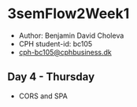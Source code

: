# 3semFlow2Week1
- Author: Benjamin David Choleva
- CPH student-id: bc105
- cph-bc105@cphbusiness.dk

## Day 4 - Thursday

* CORS and SPA

